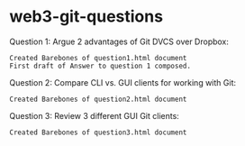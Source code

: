 # web3-git-questions

Question 1:
Argue 2 advantages of Git DVCS over Dropbox:

	Created Barebones of question1.html document
	First draft of Answer to question 1 composed.
Question 2:
Compare CLI vs. GUI clients for working with Git:

	Created Barebones of question2.html document

Question 3:
Review 3 different GUI Git clients:

	Created Barebones of question3.html document
	
